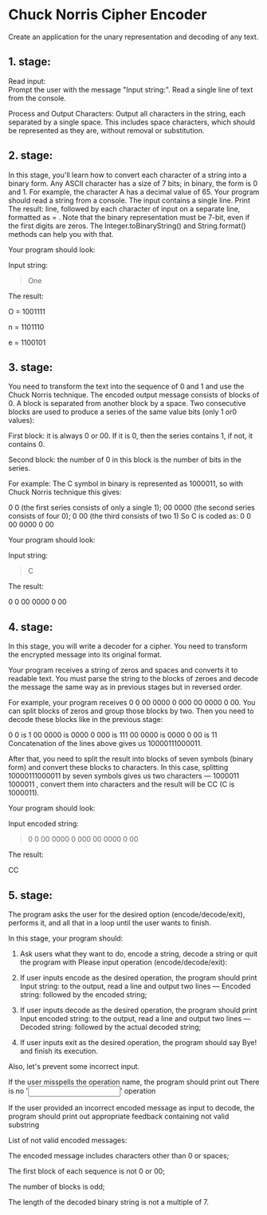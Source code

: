 # Chuck Norris Cipher Encoder
Create an application for the unary representation and decoding of any text.
## 1. stage:
Read input:  
Prompt the user with the message "Input string:". Read a single line of text from the console.

Process and Output Characters:
Output all characters in the string, each separated by a single space. This includes space characters, which should be represented as they are, without removal or substitution.
## 2. stage:
In this stage, you'll learn how to convert each character of a string into a binary form. Any ASCII character has a size of 7 bits; in binary, the form is 0 and 1. For example, the character A has a decimal value of 65. 
Your program should read a string from a console. The input contains a single line.
Print The result: line, followed by each character of input on a separate line, formatted as <char> = <binary value>.
Note that the binary representation must be 7-bit, even if the first digits are zeros. The Integer.toBinaryString() and String.format() methods can help you with that.

Your program should look:

Input string:
> One

The result:

O = 1001111

n = 1101110

e = 1100101
## 3. stage:
You need to transform the text into the sequence of 0 and 1 and use the Chuck Norris technique. The encoded output message consists of blocks of 0. A block is separated from another block by a space.
Two consecutive blocks are used to produce a series of the same value bits (only 1 or0 values):

First block: it is always 0 or 00. If it is 0, then the series contains 1, if not, it contains 0.

Second block: the number of 0 in this block is the number of bits in the series.

For example: The C symbol in binary is represented as 1000011, so with Chuck Norris technique this gives:

0 0 (the first series consists of only a single 1);
00 0000 (the second series consists of four 0);
0 00 (the third consists of two 1)
So C is coded as: 0 0 00 0000 0 00

Your program should look:

Input string:
> C

The result:

0 0 00 0000 0 00

## 4. stage:
In this stage, you will write a decoder for a cipher. You need to transform the encrypted message into its original format.

Your program receives a string of zeros and spaces and converts it to readable text. You must parse the string to the blocks of zeroes and decode the message the same way as in previous stages but in reversed order.

For example, your program receives 0 0 00 0000 0 000 00 0000 0 00. You can split blocks of zeros and group those blocks by two. Then you need to decode these blocks like in the previous stage:

0 0 is 1
00 0000 is 0000
0 000 is 111
00 0000 is 0000
0 00 is 11
Concatenation of the lines above gives us 10000111000011.

After that, you need to split the result into blocks of seven symbols (binary form) and convert these blocks to characters. In this case, splitting 10000111000011 by seven symbols gives us two characters — 1000011 1000011 , convert them into characters and the result will be CC (C is 1000011).

Your program should look:

Input encoded string:
> 0 0 00 0000 0 000 00 0000 0 00

The result:

CC
## 5. stage:
The program asks the user for the desired option (encode/decode/exit), performs it, and all that in a loop until the user wants to finish.

In this stage, your program should:

1. Ask users what they want to do, encode a string, decode a string or quit the program with
Please input operation (encode/decode/exit):

2. If user inputs encode as the desired operation, the program should print Input string: to the output, read a line and output two lines — Encoded string: followed by the encoded string;

3. If user inputs decode as the desired operation, the program should print Input encoded string: to the output, read a line and output two lines — Decoded string: followed by the actual decoded string;

4. If user inputs exit as the desired operation, the program should say Bye! and finish its execution.

Also, let's prevent some incorrect input.

If the user misspells the operation name, the program should print out There is no '<input>' operation

If the user provided an incorrect encoded message as input to decode, the program should print out appropriate feedback containing not valid substring

List of not valid encoded messages:

The encoded message includes characters other than 0 or spaces;

The first block of each sequence is not 0 or 00;

The number of blocks is odd;

The length of the decoded binary string is not a multiple of 7.
